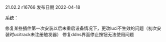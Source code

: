 21.02.2 r16766
发布日期 2022-04-18

系统：

修复某些插件第一次安装以后未重启设备情况下，更改luci不生效的问题（初次安装时ucitrack未注册触发器）
修复ddns界面停止按钮无法使用问题